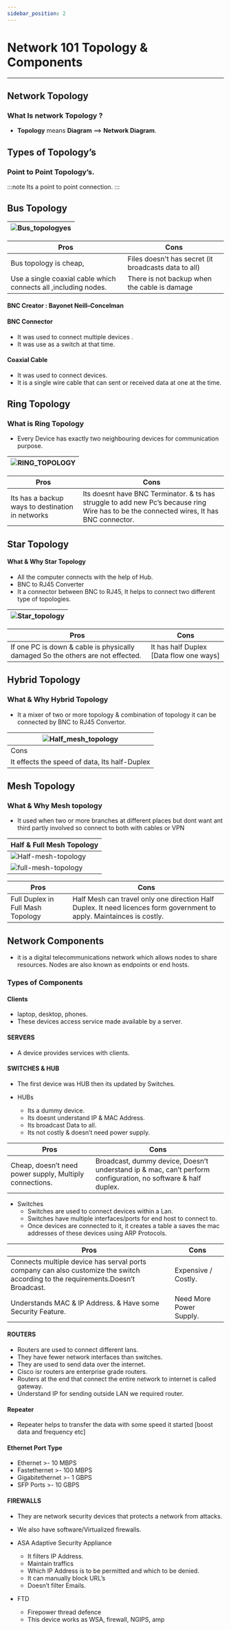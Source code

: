 ```yaml
---
sidebar_position: 2
---
```


# Network 101 Topology & Components

---

## **Network Topology** 

### **What Is network Topology ?** 

- **Topology** means **Diagram** ==>  **Network Diagram**.

## **Types of Topology’s** 

### **Point to Point Topology’s.**

:::note
Its a point to point connection.
:::


## **Bus Topology**

|![Bus_topologyes](./img/Network%20101%20Topolgy%20and%20%20components/bus_topology.png)|
|---|


|Pros|Cons|
|---|---|
|Bus topology is cheap,  |Files doesn't has secret (it broadcasts data to all)|
|Use a single coaxial cable which connects all ,including nodes.| There is not backup when the cable is damage |

#### **BNC Creator : Bayonet Neill–Concelman**
 
#### **BNC Connector** 
- It was used to connect multiple devices .
- It was use as a switch at that time.

#### **Coaxial Cable**
- It was used to connect devices.
- It is a single wire cable that can sent or received data at one at the time.

## **Ring Topology**
### **What is Ring Topology**

- Every Device has exactly two neighbouring devices for communication purpose.

|![RING_TOPOLOGY](./img/Network%20101%20Topolgy%20and%20%20components/ring_topology.png)|
|---|

|Pros | Cons|
|---|---|
|Its has a backup ways to destination in networks |Its doesnt have BNC Terminator. & ts has struggle to add new Pc’s because ring Wire has to be the connected wires, It has BNC connector.|

## **Star Topology** 

#### **What & Why Star Topology**

- All the computer connects with the help of Hub.
- BNC to RJ45 Converter
- It a connector between BNC to RJ45, It helps to connect two different type of topologies.

|![Star_topology](./img/Network%20101%20Topolgy%20and%20%20components/Star_topology.png)|
|---|

|Pros | Cons |
|---|---|
| If one PC is down  & cable is physically damaged So the  others are not effected. | It has half Duplex [Data flow one ways]|



## **Hybrid Topology**

### **What & Why Hybrid Topology**

- It a mixer of two or more topology & combination of topology it can be connected by BNC to RJ45 Convertor.

|![Half_mesh_topology](./img/Network%20101%20Topolgy%20and%20%20components/Hydrid_topology.png)|
|---|
|Cons|
|It effects the speed of data, Its half-Duplex |



## **Mesh Topology**

### **What & Why Mesh topology** 

- It used when two or more branches at different places but dont want ant third partly involved so connect to both with cables or VPN 

|Half & Full Mesh Topology|
|---|
|![Half-mesh-topology](./img/Network%20101%20Topolgy%20and%20%20components/half_mesh_topology.png)|
|![full-mesh-topology](./img/Network%20101%20Topolgy%20and%20%20components/full_mesh_topoplogy.png)|


|Pros|Cons|
|---|---|
|Full Duplex in Full Mash Topology| Half Mesh can travel only one direction Half Duplex. It need licences form government to apply. Maintainces is costly.|

## **Network Components** 

- it is a digital telecommunications network which allows nodes to share resources. Nodes are also known as endpoints or end hosts.

### **Types of Components**

#### **Clients**

- laptop, desktop, phones.
- These devices access service made available by a server.

#### **SERVERS**
- A device provides services with clients.

#### **SWITCHES & HUB**

- The first device was HUB then its updated by Switches.

- HUBs
    -  Its a dummy device.
    - Its doesnt understand IP & MAC Address.
    - Its broadcast Data to all.
    - Its not costly & doesn’t need power supply.

|Pros|Cons|
|---|---|
|Cheap, doesn’t need power supply, Multiply connections.|Broadcast, dummy device, Doesn’t understand ip & mac, can’t perform configuration, no software & half duplex.|

- Switches
    - Switches are used to connect devices within a  Lan. 
    - Switches have multiple interfaces/ports for end host to connect to. 
    - Once devices are connected to it, it creates a table a saves the mac addresses of these devices using ARP Protocols.


|Pros|Cons|
|---|---|
|Connects multiple device has serval ports company can also customize the switch according to the requirements.Doesn’t Broadcast.|Expensive / Costly.|
|Understands MAC & IP Address.  & Have some Security Feature.| Need More Power Supply.|


#### **ROUTERS**

- Routers are used to connect different lans.
- They have fewer network interfaces than switches.
- They are used to send data over the internet.
- Cisco isr routers are enterprise grade routers.
- Routers at the end that connect the entire network to internet is called gateway.
- Understand IP for sending outside LAN we required router.

#### **Repeater**

- Repeater helps to transfer the data with some speed it started [boost data and frequency etc]

#### **Ethernet Port Type**

- Ethernet >- 10 MBPS
- Fastethernet >- 100 MBPS
- Gigabitethernet >- 1 GBPS
- SFP Ports >- 10 GBPS


#### **FIREWALLS**

- They are network security devices that protects a network from attacks.
- We also have software/Virtualized  firewalls.

- ASA Adaptive Security Appliance

    - It filters IP Address.
    - Maintain traffics
    - Which IP Address is to be permitted and which to be denied.
    - It can manually block URL’s
    - Doesn’t filter Emails.

- FTD
    - Firepower thread defence
    - This device works as WSA, firewall, NGIPS, amp
